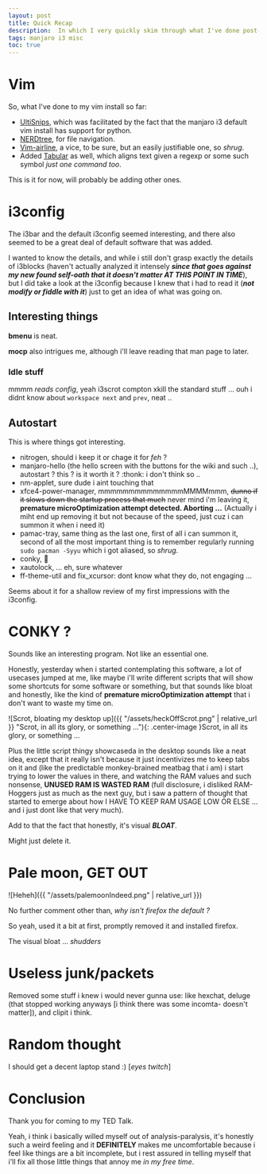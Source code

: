 ```yaml
---
layout: post
title: Quick Recap
description:  In which I very quickly skim through what I've done post-install, no autism this time (i hope)
tags: manjaro i3 misc
toc: true
---
```


# Vim #

So, what I've done to my vim install so far:

+ [UltiSnips](https://github.com/SirVer/ultisnips), which was facilitated by the fact that the manjaro i3 default vim install has support for python.
+ [NERDtree](https://github.com/scrooloose/nerdtree), for file navigation.
+ [Vim-airline](https://github.com/vim-airline/vim-airline), a vice, to be sure, but an easily justifiable one, so *shrug*.
+ Added [Tabular](https://github.com/godlygeek/tabular) as well, which aligns text given a regexp or some such symbol *just one command too*.

This is it for now, will probably be adding other ones.

# i3config #

The i3bar and the default i3config seemed interesting, and there also seemed to be a great deal of default software that was added.

I wanted to know the details, and while i still don't grasp exactly the details of i3blocks (haven't actually analyzed it intensely ***since that goes against my new found self-oath that it doesn't matter AT THIS POINT IN TIME***), but I did take a look at the i3config because I knew that i had to read it (***not modify or fiddle with it***) just to get an idea of what was going on.

## Interesting things ##

**bmenu** is neat.

**mocp** also intrigues me, although i'll leave reading that man page to later.

### Idle stuff ###
mmmm *reads config*, yeah i3scrot compton xkill the standard stuff ...
ouh i didnt know about ``workspace next`` and ``prev``, neat ..

## Autostart ##
This is where things got interesting.
+ nitrogen, should i keep it or chage it for *feh* ?
+ manjaro-hello (the hello screen with the buttons for the wiki and such ..), autostart ? this ? is it worth it ? :thonk: i don't think so ..
+ nm-applet, sure dude i aint touching that
+ xfce4-power-manager, mmmmmmmmmmmmmmMMMMmmm, ~~dunno if it slows down the startup process that much~~ never mind i'm leaving it, **premature microOptimization attempt detected. Aborting ...** (Actually i miht end up removing it but not because of the speed, just cuz i can summon it when i need it)
+ pamac-tray, same thing as the last one, first of all i can summon it, second of all the most important thing is to remember regularly running ``sudo pacman -Syyu`` which i got aliased, so *shrug*.
+ conky, :thinking:
+ xautolock, ... eh, sure whatever
+ ff-theme-util and fix_xcursor: dont know what they do, not engaging ...

Seems about it for a shallow review of my first impressions with the i3config.
# CONKY ? #

Sounds like an interesting program.
Not like an essential one.

Honestly, yesterday when i started contemplating this software, a lot of usecases jumped at me, like maybe i'll write different scripts that will show some shortcuts for some software or something, but that sounds like bloat and honestly, like the kind of **premature microOptimization attempt** that i don't want to waste my time on.

![Scrot, bloating my desktop up]({{ "/assets/heckOffScrot.png" | relative_url }} "Scrot, in all its glory, or something ..."){: .center-image }Scrot, in all its glory, or something ...

Plus the little script thingy showcaseda in the desktop sounds like a neat idea, except that it really isn't because it just incentivizes me to keep tabs on it and (like the predictable monkey-brained meatbag that i am) i start trying to lower the values in there, and watching the RAM values and such nonsense, **UNUSED RAM IS WASTED RAM** (full disclosure, i disliked RAM-Hoggers just as much as the next guy, but i saw a pattern of thought that started to emerge about how I HAVE TO KEEP RAM USAGE LOW OR ELSE ... and i just dont like that very much).

Add to that the fact that honestly, it's visual ***BLOAT***.

Might just delete it.


# Pale moon, GET OUT #

![Heheh]({{ "/assets/palemoonIndeed.png" | relative_url }})

No further comment other than, *why isn't firefox the default ?*

So yeah, used it a bit at first, promptly removed it and installed firefox.

The visual bloat ... *shudders*

# Useless junk/packets #

Removed some stuff i knew i would never gunna use: like hexchat, deluge (that stopped working anyways [i think there was some incomta- doesn't matter]), and clipit i think.

# Random thought #
I should get a decent laptop stand :) [*eyes twitch*]

# Conclusion #

Thank you for coming to my TED Talk.

Yeah, i think i basically willed myself out of analysis-paralysis, it's honestly such a weird feeling and it **DEFINITELY** makes me uncomfortable because i feel like things are a bit incomplete, but i rest assured in telling myself that i'll fix all those little things that annoy me *in my free time*.


